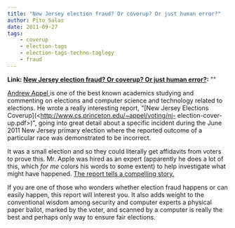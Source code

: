 ```yaml
---
title: "New Jersey election fraud? Or coverup? Or just human error?"
author: Pito Salas
date: 2011-09-27
tags:
    - coverup
    - election-tags
    - election-tags-techno-taglogy
    - fraud
---
```


**Link: [New Jersey election fraud? Or coverup? Or just human error?](None):** ""

[Andrew Appel ](<http://www.cs.princeton.edu/~appel/>)is one of the best known
academics studying and commenting on elections and computer science and
technology related to elections. He wrote a really interesting report, "[New
Jersey Elections Coverup](<http://www.cs.princeton.edu/~appel/voting/nj-
election-cover-up.pdf>)", going into great detail about a specific incident
during the June 2011 New Jersey primary election where the reported outcome of
a particular race was demonstrated to be incorrect.

It was a small election and so they could literally get affidavits from voters
to prove this. Mr. Apple was hired as an expert (apparently he does a lot of
this, which _for me_ colors his words to some extent) to help investigate what
might have happened. [The report tells a compelling story.
](<http://www.cs.princeton.edu/~appel/voting/nj-election-cover-up.pdf>)

If you are one of those who wonders whether election fraud happens or can
easily happen, this report will interest you. It also adds weight to the
conventional wisdom among security and computer experts a physical paper
ballot, marked by the voter, and scanned by a computer is really the best and
perhaps only way to ensure fair elections.


